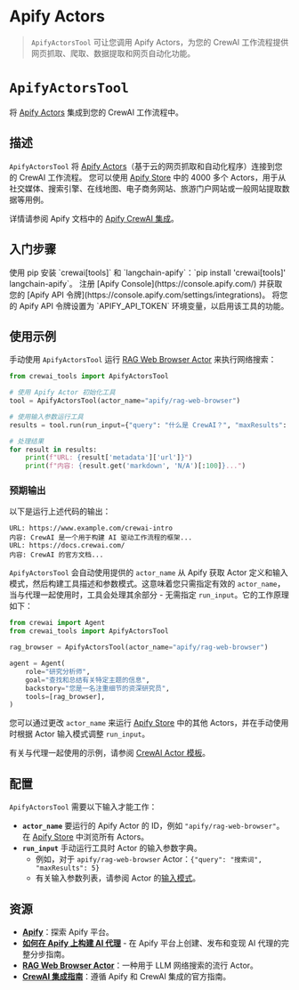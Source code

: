 # Apify Actors

> `ApifyActorsTool` 可让您调用 Apify Actors，为您的 CrewAI 工作流程提供网页抓取、爬取、数据提取和网页自动化功能。

# `ApifyActorsTool`

将 [Apify Actors](https://apify.com/actors) 集成到您的 CrewAI 工作流程中。

## 描述

`ApifyActorsTool` 将 [Apify Actors](https://apify.com/actors)（基于云的网页抓取和自动化程序）连接到您的 CrewAI 工作流程。
您可以使用 [Apify Store](https://apify.com/store) 中的 4000 多个 Actors，用于从社交媒体、搜索引擎、在线地图、电子商务网站、旅游门户网站或一般网站提取数据等用例。

详情请参阅 Apify 文档中的 [Apify CrewAI 集成](https://docs.apify.com/platform/integrations/crewai)。

## 入门步骤

<Steps>
  <Step title="安装依赖项">
    使用 pip 安装 `crewai[tools]` 和 `langchain-apify`：`pip install 'crewai[tools]' langchain-apify`。
  </Step>
  <Step title="获取 Apify API 令牌">
    注册 [Apify Console](https://console.apify.com/) 并获取您的 [Apify API 令牌](https://console.apify.com/settings/integrations)。
  </Step>
  <Step title="配置环境">
    将您的 Apify API 令牌设置为 `APIFY_API_TOKEN` 环境变量，以启用该工具的功能。
  </Step>
</Steps>

## 使用示例

手动使用 `ApifyActorsTool` 运行 [RAG Web Browser Actor](https://apify.com/apify/rag-web-browser) 来执行网络搜索：

```python  theme={null}
from crewai_tools import ApifyActorsTool

# 使用 Apify Actor 初始化工具
tool = ApifyActorsTool(actor_name="apify/rag-web-browser")

# 使用输入参数运行工具
results = tool.run(run_input={"query": "什么是 CrewAI？", "maxResults": 5})

# 处理结果
for result in results:
    print(f"URL: {result['metadata']['url']}")
    print(f"内容: {result.get('markdown', 'N/A')[:100]}...")
```

### 预期输出

以下是运行上述代码的输出：

```text  theme={null}
URL: https://www.example.com/crewai-intro
内容: CrewAI 是一个用于构建 AI 驱动工作流程的框架...
URL: https://docs.crewai.com/
内容: CrewAI 的官方文档...
```

`ApifyActorsTool` 会自动使用提供的 `actor_name` 从 Apify 获取 Actor 定义和输入模式，然后构建工具描述和参数模式。这意味着您只需指定有效的 `actor_name`，当与代理一起使用时，工具会处理其余部分 - 无需指定 `run_input`。它的工作原理如下：

```python  theme={null}
from crewai import Agent
from crewai_tools import ApifyActorsTool

rag_browser = ApifyActorsTool(actor_name="apify/rag-web-browser")

agent = Agent(
    role="研究分析师",
    goal="查找和总结有关特定主题的信息",
    backstory="您是一名注重细节的资深研究员",
    tools=[rag_browser],
)
```

您可以通过更改 `actor_name` 来运行 [Apify Store](https://apify.com/store) 中的其他 Actors，并在手动使用时根据 Actor 输入模式调整 `run_input`。

有关与代理一起使用的示例，请参阅 [CrewAI Actor 模板](https://apify.com/templates/python-crewai)。

## 配置

`ApifyActorsTool` 需要以下输入才能工作：

* **`actor_name`**
  要运行的 Apify Actor 的 ID，例如 `"apify/rag-web-browser"`。在 [Apify Store](https://apify.com/store) 中浏览所有 Actors。
* **`run_input`**
  手动运行工具时 Actor 的输入参数字典。
  * 例如，对于 `apify/rag-web-browser` Actor：`{"query": "搜索词", "maxResults": 5}`
  * 有关输入参数列表，请参阅 Actor 的[输入模式](https://apify.com/apify/rag-web-browser/input-schema)。

## 资源

* **[Apify](https://apify.com/)**：探索 Apify 平台。
* **[如何在 Apify 上构建 AI 代理](https://blog.apify.com/how-to-build-an-ai-agent/)** - 在 Apify 平台上创建、发布和变现 AI 代理的完整分步指南。
* **[RAG Web Browser Actor](https://apify.com/apify/rag-web-browser)**：一种用于 LLM 网络搜索的流行 Actor。
* **[CrewAI 集成指南](https://docs.apify.com/platform/integrations/crewai)**：遵循 Apify 和 CrewAI 集成的官方指南。